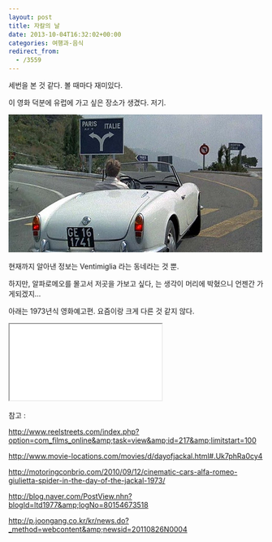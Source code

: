 ```yaml
---
layout: post
title: 자칼의 날
date: 2013-10-04T16:32:02+00:00
categories: 여행과-음식
redirect_from:
  - /3559
---
```


세번을 본 것 같다. 볼 때마다 재미있다.

이 영화 덕분에 유럽에 가고 싶은 장소가 생겼다. 저기.

![ ](/assets/media/uploads_2013_10_4887600709_dd31c2b372.jpg)

 

현재까지 알아낸 정보는 Ventimiglia 라는 동네라는 것 뿐.

하지만, 알파로메오를 몰고서 저곳을 가보고 싶다, 는 생각이 머리에 박혔으니 언젠간 가게되겠지...

 

아래는 1973년식 영화예고편. 요즘이랑 크게 다른 것 같지 않다.

<iframe src="//www.youtube.com/embed/lQdYPtm2u2k" allowfullscreen="" frame ></iframe>

 

참고 :

http://www.reelstreets.com/index.php?option=com_films_online&amp;task=view&amp;id=217&amp;limitstart=100

http://www.movie-locations.com/movies/d/dayofjackal.html#.Uk7phRa0cy4

http://motoringconbrio.com/2010/09/12/cinematic-cars-alfa-romeo-giulietta-spider-in-the-day-of-the-jackal-1973/

http://blog.naver.com/PostView.nhn?blogId=ltd1977&amp;logNo=80154673518

http://p.joongang.co.kr/kr/news.do?_method=webcontent&amp;newsid=20110826N0004
<div id=comments>
</div>
